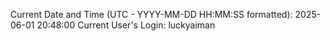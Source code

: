 Current Date and Time (UTC - YYYY-MM-DD HH:MM:SS formatted): 2025-06-01 20:48:00
Current User's Login: luckyaiman
